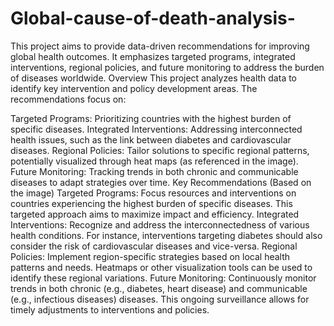 # Global-cause-of-death-analysis-
This project aims to provide data-driven recommendations for improving global health outcomes. It emphasizes targeted programs, integrated interventions, regional policies, and future monitoring to address the burden of diseases worldwide.
Overview
This project analyzes health data to identify key intervention and policy development areas. The recommendations focus on:

Targeted Programs: Prioritizing countries with the highest burden of specific diseases.
Integrated Interventions: Addressing interconnected health issues, such as the link between diabetes and cardiovascular diseases.
Regional Policies: Tailor solutions to specific regional patterns, potentially visualized through heat maps (as referenced in the image).
Future Monitoring: Tracking trends in both chronic and communicable diseases to adapt strategies over time.
Key Recommendations (Based on the image)
Targeted Programs: Focus resources and interventions on countries experiencing the highest burden of specific diseases. This targeted approach aims to maximize impact and efficiency.
Integrated Interventions: Recognize and address the interconnectedness of various health conditions. For instance, interventions targeting diabetes should also consider the risk of cardiovascular diseases and vice-versa.
Regional Policies: Implement region-specific strategies based on local health patterns and needs. Heatmaps or other visualization tools can be used to identify these regional variations.
Future Monitoring: Continuously monitor trends in both chronic (e.g., diabetes, heart disease) and communicable (e.g., infectious diseases) diseases. This ongoing surveillance allows for timely adjustments to interventions and policies.

